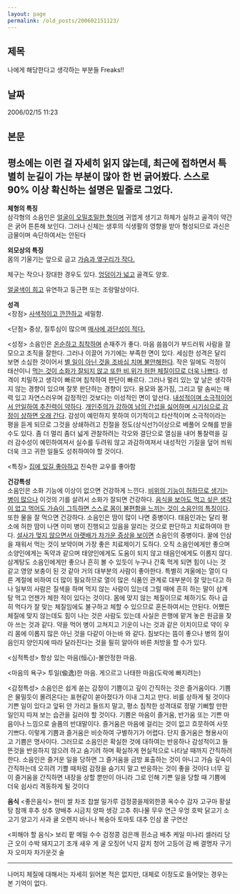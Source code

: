 ```yaml
---
layout: page
permalink: /old_posts/200602151123/
---
```


## 제목
나에게 해당한다고 생각하는 부분들 Freaks!!

## 날짜
2006/02/15 11:23

## 본문
평소에는 이런 걸 자세히 읽지 않는데, 최근에 접하면서 특별히 눈길이 가는 부분이 많아 한 번 긁어봤다. 스스로 90% 이상 확신하는 설명은 밑줄로 그었다.
------------------------------------------------------------------

<strong>체형의 특징<br/></strong>삼각형의 소음인은 <u>얼굴이 오밀조밀한 형이며</u> 귀엽게 생기고 하체가 실하고 골격이 약간은 굵어 튼튼해 보인다. 그러나 신체는 생후의 식생활의 영향을 받아 형성되므로 과신은 금물이며 속단하여서는 안된다

<strong>외모상의 특징<br/></strong>몸의 기울기는 앞으로 굽고 <u>가슴과 옆구리가 작다.</u> 

체구는 작으나 장대한 경우도 있다. <u>엉덩이가 넓고</u> 골격도 양호. 

<u>얼굴색이 희고</u> 유연하고 둥근편 또는 조랑말상이다. 

<strong>성격<br/></strong><장점>
<u>사색적이고 깐깐하고</u> 세밀함.

<단점>
중상, 질투심이 많으며 <u>매사에 과단성이 적다.</u>

<성정>
소음인은 <u>온순하고 침착하며</u> 손재주가 좋다. 마음 씀씀이가 부드러워 사람을 잘 모으고 조직을 잘한다. 그러나 이끌어 가기에는 부족한 면이 있다. 세심한 성격은 달리 보면 소심한 것이어서 <u>별 일이 아닌 것을 조바심 치며 불안해한다</u>. 작은 일에도 걱정이 태산이니 <u>먹는 것이 소화가 잘되지 않고 또한 비,위가 허한 체질이므로 더욱 나쁘다</u>. 
성격이 치밀하고 생각이 빠르며 침착하여 판단이 빠르다. 그러나 멀리 있는 앞 날은 생각하지 않는 경향이 있으며 잘못 판단하는 경향이 있다. 용모와 몸가짐, 그리고 말 솜씨는 매력 있고 자연스러우며 감정적인 것보다는 이성적인 면이 앞선다. <u>내성적이며 소극적이어서 안일하여 추진력이 약하다</u>. <u>개인주의가 강하여 남의 간섭을 싫어하며 시기심으로 감정이 상하면 오래 간다</u>. 감성이 예민하지 못하여 이기적이고 타산적이며 소극적이라는 평을 듣게 되므로 그것을 상쇄하려고 친절을 정도(상식선?)이상으로 베풀어 오해를 받을 수도 있다. 
좀 더 멀리 좀더 넓게 관찰하려는 각오와 결단으로 열심을 내어 통찰력을 길러 감수성이 예민하여져서 실수를 두려워 않고 과감하여져서 내성적인 기질을 덮어 씌워 더욱 크고 귀한 일들도 성취하여야 할 것이다.

<특징>
<u>집에 있길 좋아하고</u> 친숙한 교우를 좋아함

<strong>건강특성<br/></strong>소음인은 소화 기능에 이상이 없으면 건강하게 느낀다. <u>비위의 기능이 허하므로 생기는 병이 많으나</u> 이것의 기를 살려서 소화가 잘되면 건강하다. <u>음식을 보아도 먹고 싶은 생각이 없고 먹어도 가슴이 그득하면 스스로 몸이 불편함을 느끼는 것이 소음인의 특징이다</u>. 또한 물을 잘 먹으면 건강하다. 소음인은 땀이 많이 나면 중병이다. 태음인과는 달리 평소에 허한 땀이 나면 이미 병이 진행되고 있음을 알리는 것으로 판단하고 치료하여야 한다. <u>설사가 멎지 않으면서 아랫배가 차가운 증상을 보이면</u> 소음인의 중병이다. 
꿀에 인삼을 재워서 먹는 것이 보약이며 가장 좋은 치료제이기 도하다. 오직 소음인에게만 좋으며 소양인에게는 독약과 같으며 태양인에게도 도움이 되지 않고 태음인에게도 이롭지 않다. 
삼계탕도 소음인에게만 좋으나 흔히 볼 수 있듯이 누구나 간혹 먹게 되면 힘이 나는 것 같고 영양 보충이 된 것 같아 거의 대부분의 사람이 좋아한다. 특별히 겨울에는 열이 다른 계절에 비하여 더 많이 필요하므로 열이 많은 식품인 관계로 대부분이 잘 맞는다고 하나 일부의 사람은 질색을 하며 먹지 않는 사람이 있는데 그럴 때에 흔히 하는 말이 삼계탕 먹고 언젠가 체한 적이 있다는 것이다. 몸에 맞지 않는 체질이므로 체하기도 하나 급히 먹다가 잘 맞는 체질임에도 불구하고 체할 수 있으므로 혼돈하여서는 안된다. 어쨌든 체질에 맞지 않는데도 힘이 나는 것은 사람도 있는데 사실은 은행에 맡겨 놓은 원금을 찾아 쓰는 것과 같다. 약을 먹어 병이 고쳐지고 기운이 나는 것과 같은 이치이므로 약이 우리 몸에 이롭지 많은 아닌 것을 다같이 아는바 와 같다. 침보다는 뜸이 좋으나 병의 질이 음인지 양인지에 따라 달라진다는 것을 필히 알아야 바른 처방을 할 수가 있다.

<심적특성>
항상 있는 마음(恒心)-불안정한 마음.

<마음의 욕구>
투일(偸逸)한 마음. 게으르고 나태한 마음(도락에 빠지려는)

<감정특성>
소음인은 쉽게 쏟는 감정이 기쁨이고 깊이 간직하는 것은 즐거움이다. 기쁨은 물밀듯이 몰려온다는 표현같이 쏟아졌다가 이내 그치고 만다. 비를 상하게 될 것이다 기쁜 일이 있다고 앞뒤 안 가리고 들뜨지 말고, 평소 침착한 성격대로 정말 기뻐할 만한 일인지 따져 보는 습관을 길러야 할 것이다. 기쁨은 마음이 즐거움, 반가움 또는 기쁜 마음이나 느낌으로 슬픔의 반대말이다. 즐거움은 마음에 걸리는 것이 없고 흐뭇하여 사뭇 기쁘다. 이렇게 기쁨과 즐거움은 비슷하여 구별하기가 어렵다. 단지 즐거움은 형용사이고 기쁨은 명사이다. 그러므로 소음인은 확실한 것에 대하여는 반응하나 감성적이고 들뜬것을 반응하지 않으려 하고 숨기려 하며 확실하게 현실적으로 나타날 때까지 간직하려 한다.
소음인은 즐거운 일을 당하면 그 즐거움을 금방 표출하는 것이 아니고 가슴 깊숙이 간직하는데 오히려 기쁠 때처럼 감정을 숨기지 말고 반응하는 것이 좋을 것이다 너무 깊이 즐거움을 간직하면 내장을 상할 뿐만이 아니라 그로 인해 기쁜 일을 당할 때 기쁨에 더욱 쉽사리 격동하게 될 것이다

<strong>음식</strong>
<좋은음식>
현미 쌀 차조 찹쌀 밀가루 검정콩을제외한콩 옥수수 감자 고구마 황설탕 참깨 후추 상추 양배추 시금치 양파 생강 고추 취나물 무우 연근 우엉 호박 닭고기 소고기 양고기 사과 귤 오렌지 바나나 복숭아 토마토 대추 인삼 꿀 구연산 

<피해야 할 음식>
보리 팥 메밀 수수 검정콩 검은깨 흰소금 배추 케일 미나리 셀러리 당근 오이 수박 돼지고기 조개 새우 게 굴 오징어 낙지 갈치 청어 고등어 감 배 결명자 구기자 오미자 차가운것 술

------------------------------------------------------
나머지 체질에 대해서는 자세히 읽어본 적은 없지만, 대체로 이정도로 들어맞는 경우는 본 기억이 없다.